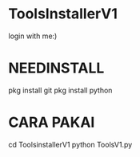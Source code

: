 # ToolsInstallerV1 
login with me:)

# NEEDINSTALL 
pkg install git
pkg install python

# CARA PAKAI

cd ToolsinstallerV1
python ToolsV1.py
